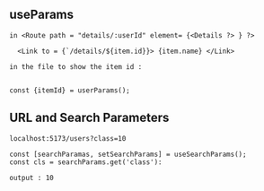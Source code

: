 

## useParams

```
in <Route path = "details/:userId" element= {<Details ?> } ?>

  <Link to = {`/details/${item.id}}> {item.name} </Link>

in the file to show the item id :


const {itemId} = userParams();
```

## URL and Search Parameters
```
localhost:5173/users?class=10

const [searchParamas, setSearchParams] = useSearchParams();
const cls = searchParams.get('class'):

output : 10

```
